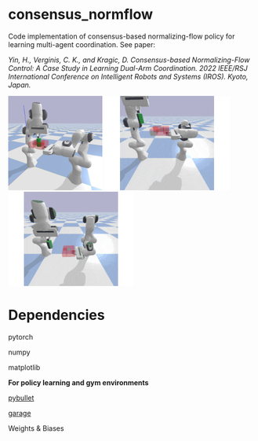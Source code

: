 # consensus_normflow
Code implementation of consensus-based normalizing-flow policy for learning multi-agent coordination. See paper:

*Yin, H., Verginis, C. K., and Kragic, D. Consensus-based Normalizing-Flow Control: A Case Study in Learning Dual-Arm Coordination. 2022 IEEE/RSJ International Conference on Intelligent Robots and Systems (IROS). Kyoto, Japan.*

<img src="./images/dual_arm_mating.png" width="192" />    <img src="./images/offset20cm.gif" width="256" /><img src="./images/offsetn20cm.gif" width="256" />

# Dependencies

pytorch

numpy

matplotlib

**For policy learning and gym environments**

[pybullet](https://github.com/bulletphysics/bullet3)

[garage](https://github.com/rlworkgroup/garage)

Weights & Biases

